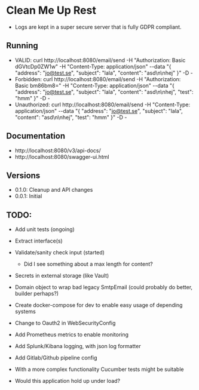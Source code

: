 
# Clean Me Up Rest

* Logs are kept in a super secure server that is fully GDPR compliant.

## Running

* VALID: curl http://localhost:8080/email/send -H "Authorization: Basic dGVtcDp0ZW1w" -H "Content-Type: application/json" --data "{ \"address\": \"jo@test.se\", \"subject\": \"lala\", \"content\": \"asd\n\nhej\" }" -D -
* Forbidden: curl http://localhost:8080/email/send -H "Authorization: Basic bm86bm8=" -H "Content-Type: application/json" --data "{ \"address\": \"jo@test.se\", \"subject\": \"lala\", \"content\": \"asd\n\nhej\", \"test\": \"hmm\" }" -D -
* Unauthorized: curl http://localhost:8080/email/send -H "Content-Type: application/json" --data "{ \"address\": \"jo@test.se\", \"subject\": \"lala\", \"content\": \"asd\n\nhej\", \"test\": \"hmm\" }" -D -

## Documentation

* http://localhost:8080/v3/api-docs/
* http://localhost:8080/swagger-ui.html

## Versions

* 0.1.0: Cleanup and API changes
* 0.0.1: Initial

## TODO:
* Add unit tests (ongoing)
* Extract interface(s)
* Validate/sanity check input (started)
    * Did I see something about a max length for content?
* Secrets in external storage (like Vault)
* Domain object to wrap bad legacy SmtpEmail (could probably do better, builder perhaps?)
* Create docker-compose for dev to enable easy usage of depending systems
* Change to Oauth2 in WebSecurityConfig

* Add Prometheus metrics to enable monitoring
* Add Splunk/Kibana logging, with json log formatter
* Add Gitlab/Github pipeline config

* With a more complex functionality Cucumber tests might be suitable

* Would this application hold up under load?
